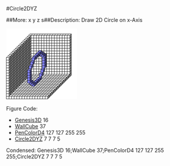#Circle2DYZ

##More: x y z s##Description: Draw 2D Circle on x-Axis <x> <y> <z> <radius>

![](Circle2DYZ.png)

Figure Code:
- [Genesis3D](Genesis3D.md) 16
- [WallCube](WallCube.md) 37
- [PenColorD4](PenColorD4.md) 127 127 255 255
- [Circle2DYZ](Circle2DYZ.md) 7 7 7 5

Condensed: Genesis3D 16;WallCube 37;PenColorD4 127 127 255 255;Circle2DYZ 7 7 7 5

